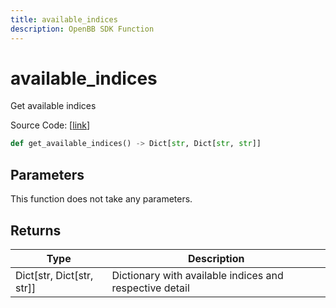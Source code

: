 ```yaml
---
title: available_indices
description: OpenBB SDK Function
---
```


# available_indices

Get available indices

Source Code: [[link](https://github.com/OpenBB-finance/OpenBBTerminal/tree/main/openbb_terminal/economy/yfinance_model.py#L660)]

```python
def get_available_indices() -> Dict[str, Dict[str, str]]
```
## Parameters

This function does not take any parameters.

## Returns

| Type | Description |
| ---- | ----------- |
| Dict[str, Dict[str, str]] | Dictionary with available indices and respective detail |

